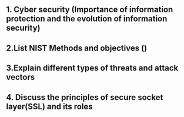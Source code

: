 ## 1. Cyber security (Importance of information protection and the evolution of information security)
## 2.List NIST Methods and objectives ()
## 3.Explain different types of threats and attack vectors
## 4. Discuss the principles of secure socket layer(SSL) and its roles